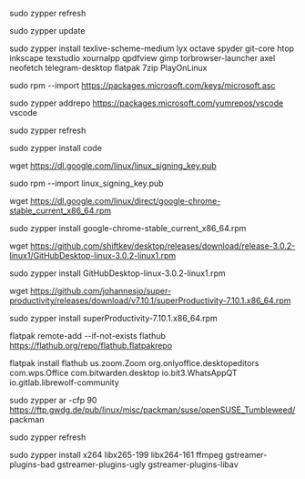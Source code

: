 sudo zypper refresh

sudo zypper update

sudo zypper install texlive-scheme-medium lyx octave spyder git-core htop inkscape texstudio xournalpp qpdfview gimp torbrowser-launcher axel neofetch telegram-desktop flatpak 7zip PlayOnLinux 

sudo rpm --import https://packages.microsoft.com/keys/microsoft.asc

sudo zypper addrepo https://packages.microsoft.com/yumrepos/vscode vscode

sudo zypper refresh

sudo zypper install code

wget https://dl.google.com/linux/linux_signing_key.pub

sudo rpm --import linux_signing_key.pub

wget https://dl.google.com/linux/direct/google-chrome-stable_current_x86_64.rpm

sudo zypper install google-chrome-stable_current_x86_64.rpm

wget https://github.com/shiftkey/desktop/releases/download/release-3.0.2-linux1/GitHubDesktop-linux-3.0.2-linux1.rpm

sudo zypper install GitHubDesktop-linux-3.0.2-linux1.rpm

wget https://github.com/johannesjo/super-productivity/releases/download/v7.10.1/superProductivity-7.10.1.x86_64.rpm

sudo zypper install superProductivity-7.10.1.x86_64.rpm

flatpak remote-add --if-not-exists flathub https://flathub.org/repo/flathub.flatpakrepo

flatpak install flathub  us.zoom.Zoom org.onlyoffice.desktopeditors com.wps.Office com.bitwarden.desktop io.bit3.WhatsAppQT io.gitlab.librewolf-community

sudo zypper ar -cfp 90 https://ftp.gwdg.de/pub/linux/misc/packman/suse/openSUSE_Tumbleweed/ packman

sudo zypper refresh

sudo zypper install x264 libx265-199 libx264-161 ffmpeg gstreamer-plugins-bad gstreamer-plugins-ugly gstreamer-plugins-libav
